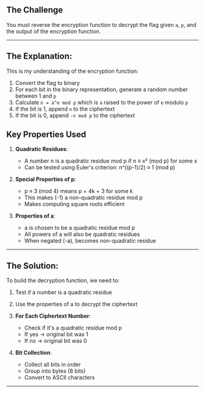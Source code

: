 ## The Challenge

You must reverse the encryption function to decrypt the flag given `a`, `p`, and the output of the encryption function.

---
## The Explanation:

This is my understanding of the encryption function:
1. Convert the flag to binary
2. For each bit in the binary representation, generate a random number between 1 and `p`
3. Calculate `n = a^e mod p` which is `a` raised to the power of `e` modulo `p`
4. If the bit is 1, append `n` to the ciphertext
5. If the bit is 0, append `-n mod p` to the ciphertext

## Key Properties Used
1. **Quadratic Residues**:
   - A number n is a quadratic residue mod p if n ≡ x² (mod p) for some x
   - Can be tested using Euler's criterion: n^((p-1)/2) ≡ 1 (mod p)

2. **Special Properties of p**:
   - p ≡ 3 (mod 4) means p = 4k + 3 for some k
   - This makes (-1) a non-quadratic residue mod p
   - Makes computing square roots efficient

3. **Properties of a**:
   - a is chosen to be a quadratic residue mod p
   - All powers of a will also be quadratic residues
   - When negated (-a), becomes non-quadratic residue


---
## The Solution:

To build the decryption function, we need to:
1. Test if a number is a quadratic residue
2. Use the properties of a to decrypt the ciphertext

1. **For Each Ciphertext Number**:
   - Check if it's a quadratic residue mod p
   - If yes → original bit was 1
   - If no → original bit was 0

2. **Bit Collection**:
   - Collect all bits in order
   - Group into bytes (8 bits)
   - Convert to ASCII characters



---